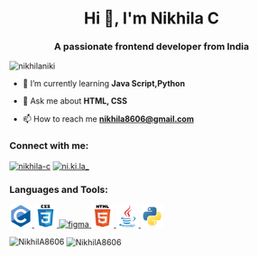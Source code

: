 

<h1 align="center">Hi 👋, I'm Nikhila C</h1>
<h3 align="center">A passionate frontend developer from India</h3>


<p align="left"> <img src="https://komarev.com/ghpvc/?username=nikhilaniki&label=Profile%20views&color=0e75b6&style=flat" alt="nikhilaniki" /> </p>

- 🌱 I’m currently learning **Java Script,Python**

- 💬 Ask me about **HTML, CSS**

- 📫 How to reach me **nikhila8606@gmail.com**

<h3 align="left">Connect with me:</h3>
<p align="left">
<a href="https://linkedin.com/in/nikhila-c" target="blank"><img align="center" src="https://raw.githubusercontent.com/rahuldkjain/github-profile-readme-generator/master/src/images/icons/Social/linked-in-alt.svg" alt="nikhila-c" height="30" width="40" /></a>
<a href="https://instagram.com/ni.ki.la_" target="blank"><img align="center" src="https://raw.githubusercontent.com/rahuldkjain/github-profile-readme-generator/master/src/images/icons/Social/instagram.svg" alt="ni.ki.la_" height="30" width="40" /></a>
</p>

<h3 align="left">Languages and Tools:</h3>
<p align="left"> <a href="https://www.cprogramming.com/" target="_blank" rel="noreferrer"> <img src="https://raw.githubusercontent.com/devicons/devicon/master/icons/c/c-original.svg" alt="c" width="40" height="40"/> </a> <a href="https://www.w3schools.com/css/" target="_blank" rel="noreferrer"> <img src="https://raw.githubusercontent.com/devicons/devicon/master/icons/css3/css3-original-wordmark.svg" alt="css3" width="40" height="40"/> </a> <a href="https://www.figma.com/" target="_blank" rel="noreferrer"> <img src="https://www.vectorlogo.zone/logos/figma/figma-icon.svg" alt="figma" width="40" height="40"/> </a> <a href="https://www.w3.org/html/" target="_blank" rel="noreferrer"> <img src="https://raw.githubusercontent.com/devicons/devicon/master/icons/html5/html5-original-wordmark.svg" alt="html5" width="40" height="40"/> </a> <a href="https://www.java.com" target="_blank" rel="noreferrer"> <img src="https://raw.githubusercontent.com/devicons/devicon/master/icons/java/java-original.svg" alt="java" width="40" height="40"/> </a> <a href="https://www.python.org" target="_blank" rel="noreferrer"> <img src="https://raw.githubusercontent.com/devicons/devicon/master/icons/python/python-original.svg" alt="python" width="40" height="40"/> </a> </p>

<p><img align="left" src="https://github-readme-stats.vercel.app/api/top-langs?username=NikhilA8606&show_icons=true&locale=en&layout=compact" alt="NikhilA8606" /></p>

<p>&nbsp;<img align="center" src="https://github-readme-stats.vercel.app/api?username=NikhilA8606&show_icons=true&locale=en" alt="NikhilA8606" /></p>
